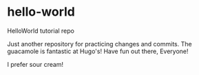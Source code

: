 # hello-world
HelloWorld tutorial repo


Just another repository for practicing changes and commits.
The guacamole is fantastic at Hugo's!
Have fun out there, Everyone!  


I prefer sour cream!

